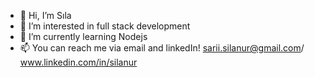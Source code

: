 - 👋 Hi, I’m Sıla
- 👀 I’m interested in full stack development
- 🌱 I’m currently learning Nodejs
- 📫 You can reach me via email and linkedIn! sarii.silanur@gmail.com/ www.linkedin.com/in/silanur

<!---
silanurs/silanurs is a ✨ special ✨ repository because its `README.md` (this file) appears on your GitHub profile.
You can click the Preview link to take a look at your changes.
--->
